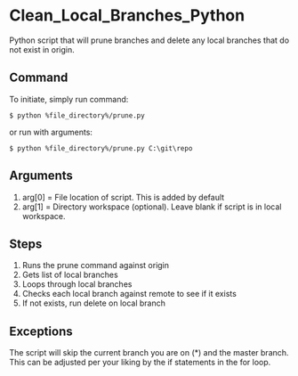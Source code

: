 # Clean_Local_Branches_Python
Python script that will prune branches and delete any local branches that do not exist in origin.

## Command
To initiate, simply run command: 
```
$ python %file_directory%/prune.py
```
or run with arguments:
```
$ python %file_directory%/prune.py C:\git\repo
```

## Arguments
1. arg[0] = File location of script.  This is added by default
2. arg[1] = Directory workspace (optional).  Leave blank if script is in local workspace.

## Steps
1. Runs the prune command against origin
2. Gets list of local branches
3. Loops through local branches
4. Checks each local branch against remote to see if it exists
5. If not exists, run delete on local branch

## Exceptions
The script will skip the current branch you are on (*) and the master branch.  This can be adjusted per your liking by the if statements in the for loop.
